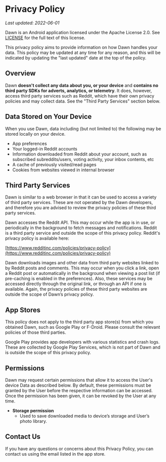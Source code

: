 # Privacy Policy

*Last updated: 2022-06-01*

Dawn is an Android application licensed under the Apache License 2.0. See [LICENSE](./LICENSE.md) for the full text of this license.

This privacy policy aims to provide information on how Dawn handles your data. This policy may be updated at any time for any reason, and this will be indicated by updating the "last updated" date at the top of the policy.

## Overview

Dawn **doesn't collect any data about you, or your device** and **contains no third party SDKs for adverts, analytics, or telemetry**. It does, however, access third party services such as Reddit, which have their own privacy policies and may collect data. See the "Third Party Services" section below.

## Data Stored on Your Device

When you use Dawn, data including (but not limited to) the following may be stored locally on your device.

- App preferences
- Your logged-in Reddit accounts
- Information downloaded from Reddit about your account, such as subscribed subreddits/users, voting activity, your inbox contents, etc
- A cache of previously visited/read pages
- Cookies from websites viewed in internal browser

## Third Party Services

Dawn is similar to a web browser in that it can be used to access a variety of third party services. These are not operated by the Dawn developers, and therefore you are advised to review the privacy policies of these third party services.

Dawn accesses the Reddit API. This may occur while the app is in use, or periodically in the background to fetch messages and notifications. Reddit is a third party service and outside the scope of this privacy policy. Reddit's privacy policy is available here:

[https://www.redditinc.com/policies/privacy-policy](https://www.redditinc.com/policies/privacy-policy)

Dawn downloads images and other data from third party websites linked to by Reddit posts and comments. This may occur when you click a link, open a Reddit post or automatically in the background when viewing a post list (if pre-caching is enabled in the preferences). Also, these services may be accessed directly through the original link, or through an API if one is available. Again, the privacy policies of these third party websites are outside the scope of Dawn’s privacy policy.

## App Stores

This policy does not apply to the third party app store(s) from which you obtained Dawn, such as Google Play or F-Droid. Please consult the relevant policies of those third parties.

Google Play provides app developers with various statistics and crash logs. These are collected by Google Play Services, which is not part of Dawn and is outside the scope of this privacy policy.

## Permissions

Dawn may request certain permissions that allow it to access the User's device Data as described below. By default, these permissions must be granted by the User before the respective information can be accessed. Once the permission has been given, it can be revoked by the User at any time.

- **Storage permission**
   - Used to save downloaded media to device’s storage and User’s photo library.

## Contact Us

If you have any questions or concerns about this Privacy Policy, you can contact us using the email listed in the app store.
